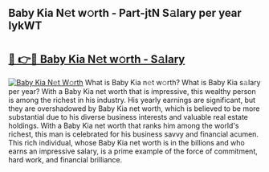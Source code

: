 ## Baby Kia N𝚎t w𝚘rth - Part-jtN S𝚊lary per year IykWT

# <h2><a href="http://gc4g0i3.nevu.top/?p=Baby+Kia">🔗 👉🔴 Baby Kia N𝚎t w𝚘rth - S𝚊lary</a></h2>

[![Baby Kia N𝚎t W𝚘rth](https://i.imgur.com/Oavwk0R.jpeg)](http://gc4g0i3.nevu.top/?p=Baby+Kia)
What is Baby Kia n𝚎t w𝚘rth? What is Baby Kia s𝚊lary per year?
With a Baby Kia net worth that is impressive, this wealthy person is among the richest in his industry. His yearly earnings are significant, but they are overshadowed by Baby Kia net worth, which is believed to be more substantial due to his diverse business interests and valuable real estate holdings. With a Baby Kia net worth that ranks him among the world's richest, this man is celebrated for his business savvy and financial acumen. This rich individual, whose Baby Kia net worth is in the billions and who earns an impressive salary, is a prime example of the force of commitment, hard work, and financial brilliance.
